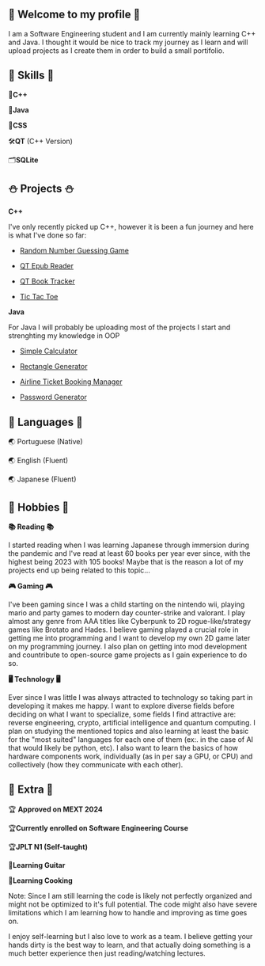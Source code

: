 ## 🍪 Welcome to my profile 🍪

I am a Software Engineering student and I am currently mainly learning C++ and Java. 
I thought it would be nice to track my journey as I learn and will upload projects as I create them in order to build a small portifolio.

## 📌 Skills 📌

📗**C++**

📗**Java**

📗**CSS**

🛠**QT** (C++ Version)

🗂**SQLite**


## ⛄ Projects ⛄
**C++**

I've only recently picked up C++, however it is been a fun journey and here is what I've done so far:

- [Random Number Guessing Game](https://github.com/aobutakuki/Random-Number-Guessing-Game)
  
- [QT Epub Reader](https://github.com/aobutakuki/QT-Book-Reader)

- [QT Book Tracker](https://github.com/aobutakuki/QT-Book-Tracker)

- [Tic Tac Toe](https://github.com/aobutakuki/TicTacToe)


**Java**

For Java I will probably be uploading most of the projects I start and strenghting my knowledge in OOP

- [Simple Calculator](https://github.com/aobutakuki/Java-Basic-Calculator/blob/main/README.md)

- [Rectangle Generator](https://github.com/aobutakuki/Rectangle-Generator)

- [Airline Ticket Booking Manager](https://github.com/aobutakuki/WIP-Airline-Booking-System)

- [Password Generator](https://github.com/aobutakuki/Password-Generator)


## 📖 Languages 📖
🌏 Portuguese (Native)

🌏 English (Fluent)

🌏 Japanese (Fluent)


## 🎱 Hobbies 🎱
**📚 Reading 📚**

I started reading when I was learning Japanese through immersion during the pandemic and I've read at least 60 books per year ever since, with the highest being 2023 with 105 books!
Maybe that is the reason a lot of my projects end up being related to this topic...


**🎮 Gaming 🎮**

I've been gaming since I was a child starting on the nintendo wii, playing mario and party games to modern day counter-strike and valorant. I play almost any genre from AAA titles like Cyberpunk to 2D rogue-like/strategy games like Brotato and Hades. I believe gaming played a crucial role in getting me into programming and I want to develop my own 2D game later on my programming journey. I also plan on getting into mod development and countribute to open-source game projects as I gain experience to do so.


**🖥 Technology 🖥**

Ever since I was little I was always attracted to technology so taking part in developing it makes me happy. I want to explore diverse fields before deciding on what I want to specialize, some fields I find attractive are: reverse engineering, crypto, artificial intelligence and quantum computing. I plan on studying the mentioned topics and also learning at least the basic for the "most suited" languages for each one of them (ex:. in the case of AI that would likely be python, etc). I also want to learn the basics of how hardware components work, individually (as in per say a GPU, or CPU) and collectively (how they communicate with each other).


## 📁 Extra 📁

🏆 **Approved on MEXT 2024**

🏆**Currently enrolled on Software Engineering Course**

🏆**JPLT N1 (Self-taught)**

🎵**Learning Guitar** 

🍳**Learning Cooking**

Note:
Since I am still learning the code is likely not perfectly organized and might not be optimized to it's full potential. The code might also have severe limitations which I am learning how to handle and improving as time goes on.

I enjoy self-learning but I also love to work as a team. I believe getting your hands dirty is the best way to learn, and that actually doing something is a much better experience then just reading/watching lectures.



